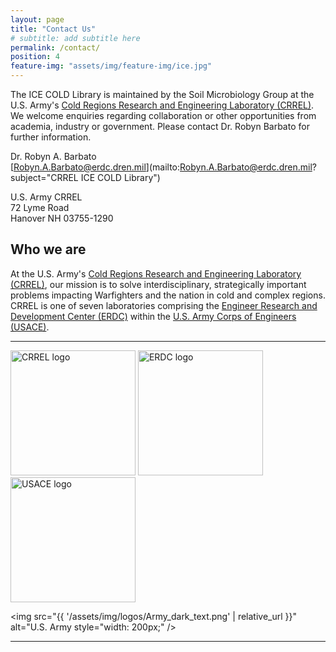 ```yaml
---
layout: page
title: "Contact Us"
# subtitle: add subtitle here
permalink: /contact/
position: 4
feature-img: "assets/img/feature-img/ice.jpg"
---
```


The ICE COLD Library is maintained by the Soil Microbiology Group at the U.S. Army's [Cold Regions Research and Engineering Laboratory (CRREL)](https://www.erdc.usace.army.mil/Locations/CRREL/). We welcome enquiries regarding collaboration or other opportunities from academia, industry or government. Please contact Dr. Robyn Barbato for further information.

  Dr. Robyn A. Barbato  
  [Robyn.A.Barbato@erdc.dren.mil](mailto:Robyn.A.Barbato@erdc.dren.mil?subject="CRREL ICE COLD Library")

  U.S. Army CRREL  
  72 Lyme Road  
  Hanover NH 03755-1290

## Who we are

At the U.S. Army's [Cold Regions Research and Engineering Laboratory (CRREL)](https://www.erdc.usace.army.mil/Locations/CRREL/), our mission is to solve interdisciplinary, strategically important problems impacting Warfighters and the nation in cold and complex regions. CRREL is one of seven laboratories comprising the [Engineer Research and Development Center (ERDC)](https://www.erdc.usace.army.mil) within the [U.S. Army Corps of Engineers (USACE)](https://www.usace.army.mil).

---

<img src="{{ '/assets/img/logos/CRREL_dark_text.png' | relative_url }}" alt="CRREL logo" style="width: 200px;" />

<img src="{{ '/assets/img/logos/ERDC_dark_text.png' | relative_url }}" alt="ERDC logo" style="width: 200px;" />

<img src="{{ '/assets/img/logos/USACE_dark_text.png' | relative_url }}" alt="USACE logo" style="width: 200px;" />

<img src="{{ '/assets/img/logos/Army_dark_text.png' | relative_url }}" alt="U.S. Army style="width: 200px;" />

---
